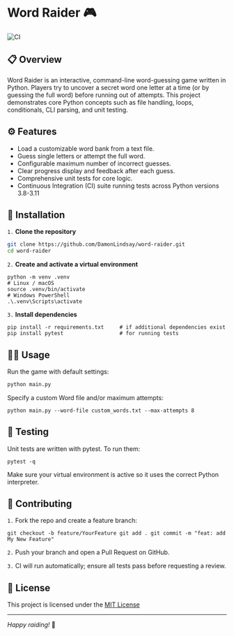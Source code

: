 # Word Raider 🎮
![CI](https://github.com/DamonLindsay/word-raider/actions/workflows/python-app.yml/badge.svg?branch=main)

## 📋 Overview

Word Raider is an interactive, command-line word-guessing game written in Python. Players try to uncover a secret word one letter at a time (or by guessing the full word) before running out of attempts. This project demonstrates core Python concepts such as file handling, loops, conditionals, CLI parsing, and unit testing.

## ⚙️ Features
- Load a customizable word bank from a text file.
- Guess single letters or attempt the full word.
- Configurable maximum number of incorrect guesses.
- Clear progress display and feedback after each guess.
- Comprehensive unit tests for core logic.
- Continuous Integration (CI) suite running tests across Python versions 3.8-3.11

## 🚀 Installation
`1.` **Clone the repository**
```bash
git clone https://github.com/DamonLindsay/word-raider.git
cd word-raider
```
`2.` **Create and activate a virtual environment**
```
python -m venv .venv
# Linux / macOS
source .venv/bin/activate
# Windows PowerShell   
.\.venv\Scripts\activate    

```
`3.` **Install dependencies**
```
pip install -r requirements.txt     # if additional dependencies exist
pip install pytest                  # for running tests
```

## 🏃‍♂️ Usage
Run the game with default settings:
```bash
python main.py
```
Specify a custom Word file and/or maximum attempts:
```
python main.py --word-file custom_words.txt --max-attempts 8
```

## 🧪 Testing
Unit tests are written with pytest.  To run them:
```
pytest -q
```
Make sure your virtual environment is active so it uses the correct Python interpreter.

## 🤝 Contributing
`1.` Fork the repo and create a feature branch:
```
git checkout -b feature/YourFeature git add . git commit -m "feat: add My New Feature"
```
`2.` Push your branch and open a Pull Request on GitHub.

`3.` CI will run automatically; ensure all tests pass before requesting a review.

## 📄 License
This project is licensed under the [MIT License](LICENSE)

---
*Happy raiding!* 🚀